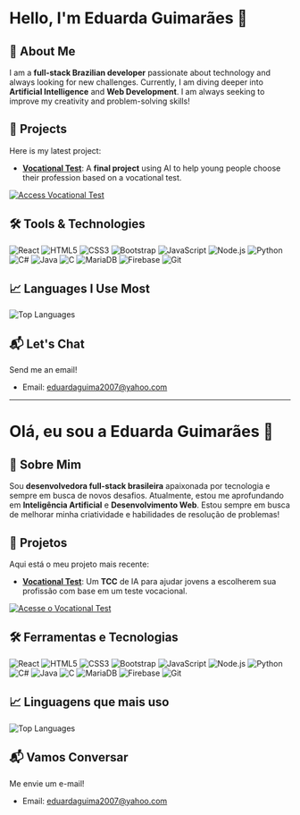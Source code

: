 # Hello, I'm Eduarda Guimarães 👋

## 🌱 About Me
I am a **full-stack Brazilian developer** passionate about technology and always looking for new challenges. Currently, I am diving deeper into **Artificial Intelligence** and **Web Development**. I am always seeking to improve my creativity and problem-solving skills!

## 🚀 Projects

Here is my latest project:

- **[Vocational Test](https://vocationaltest.com.br)**: A **final project** using AI to help young people choose their profession based on a vocational test.

[![Access Vocational Test](https://img.shields.io/badge/Access_the_Vocational_Test-FF5733?style=for-the-badge&logo=google-chrome&logoColor=white&logoWidth=20&color=FF5733)](https://vocationaltest.com.br)

## 🛠️ Tools & Technologies

![React](https://img.shields.io/badge/-React-61DAFB?style=flat&logo=react&logoColor=black)
![HTML5](https://img.shields.io/badge/-HTML5-E34F26?style=flat&logo=html5&logoColor=white)
![CSS3](https://img.shields.io/badge/-CSS3-1572B6?style=flat&logo=css3&logoColor=white)
![Bootstrap](https://img.shields.io/badge/-Bootstrap-563D7C?style=flat&logo=bootstrap&logoColor=white)
![JavaScript](https://img.shields.io/badge/-JavaScript-FFD700?style=flat&logo=javascript&logoColor=black)
![Node.js](https://img.shields.io/badge/-Node.js-339933?style=flat&logo=node.js&logoColor=white)
![Python](https://img.shields.io/badge/-Python-3776AB?style=flat&logo=python&logoColor=white)
![C#](https://img.shields.io/badge/-C%23-239120?style=flat&logo=c-sharp&logoColor=white)
![Java](https://img.shields.io/badge/-Java-007396?style=flat&logo=java&logoColor=white)
![C](https://img.shields.io/badge/-C-A8B9CC?style=flat&logo=c&logoColor=white)
![MariaDB](https://img.shields.io/badge/-MariaDB-003545?style=flat&logo=mariadb&logoColor=white)
![Firebase](https://img.shields.io/badge/-Firebase-FFCA28?style=flat&logo=firebase&logoColor=black)
![Git](https://img.shields.io/badge/-Git-F05032?style=flat&logo=git&logoColor=white)

## 📈 Languages I Use Most

![Top Languages](https://github-readme-stats.vercel.app/api/top-langs/?username=eduarda-guimaraes&layout=compact&theme=radical)

## 📬 Let's Chat

Send me an email!

- Email: [eduardaguima2007@yahoo.com](mailto:eduardaguima2007@yahoo.com)

---

# Olá, eu sou a Eduarda Guimarães 👋

## 🌱 Sobre Mim
Sou **desenvolvedora full-stack brasileira** apaixonada por tecnologia e sempre em busca de novos desafios. Atualmente, estou me aprofundando em **Inteligência Artificial** e **Desenvolvimento Web**. Estou sempre em busca de melhorar minha criatividade e habilidades de resolução de problemas!

## 🚀 Projetos

Aqui está o meu projeto mais recente:

- **[Vocational Test](https://vocationaltest.com.br)**: Um **TCC** de IA para ajudar jovens a escolherem sua profissão com base em um teste vocacional.

[![Acesse o Vocational Test](https://img.shields.io/badge/Acesse_o_Vocational_Test-FF5733?style=for-the-badge&logo=google-chrome&logoColor=white&logoWidth=20&color=FF5733)](https://vocationaltest.com.br)

## 🛠️ Ferramentas e Tecnologias

![React](https://img.shields.io/badge/-React-61DAFB?style=flat&logo=react&logoColor=black)
![HTML5](https://img.shields.io/badge/-HTML5-E34F26?style=flat&logo=html5&logoColor=white)
![CSS3](https://img.shields.io/badge/-CSS3-1572B6?style=flat&logo=css3&logoColor=white)
![Bootstrap](https://img.shields.io/badge/-Bootstrap-563D7C?style=flat&logo=bootstrap&logoColor=white)
![JavaScript](https://img.shields.io/badge/-JavaScript-FFD700?style=flat&logo=javascript&logoColor=black)
![Node.js](https://img.shields.io/badge/-Node.js-339933?style=flat&logo=node.js&logoColor=white)
![Python](https://img.shields.io/badge/-Python-3776AB?style=flat&logo=python&logoColor=white)
![C#](https://img.shields.io/badge/-C%23-239120?style=flat&logo=c-sharp&logoColor=white)
![Java](https://img.shields.io/badge/-Java-007396?style=flat&logo=java&logoColor=white)
![C](https://img.shields.io/badge/-C-A8B9CC?style=flat&logo=c&logoColor=white)
![MariaDB](https://img.shields.io/badge/-MariaDB-003545?style=flat&logo=mariadb&logoColor=white)
![Firebase](https://img.shields.io/badge/-Firebase-FFCA28?style=flat&logo=firebase&logoColor=black)
![Git](https://img.shields.io/badge/-Git-F05032?style=flat&logo=git&logoColor=white)

## 📈 Linguagens que mais uso

![Top Languages](https://github-readme-stats.vercel.app/api/top-langs/?username=eduarda-guimaraes&layout=compact&theme=radical)

## 📬 Vamos Conversar

Me envie um e-mail!

- Email: [eduardaguima2007@yahoo.com](mailto:eduardaguima2007@yahoo.com)

